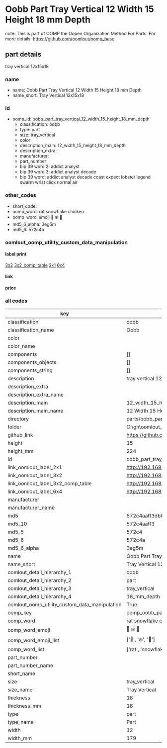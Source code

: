 # Oobb Part Tray Vertical 12 Width 15 Height 18 mm Depth  

note: This is part of OOMP the Oopen Organization Method For Parts. For more details: https://github.com/oomlout/oomp_base

##  part details
  



tray vertical 12x15x18



### name
* name: Oobb Part Tray Vertical 12 Width 15 Height 18 mm Depth
* name_short: Tray Vertical 12x15x18 
### id
* oomp_id: oobb_part_tray_vertical_12_width_15_height_18_mm_depth
  * classification: oobb
  * type: part
  * size: tray_vertical
  * color: 
  * description_main: 12_width_15_height_18_mm_depth
  * description_extra: 
  * manufacturer: 
  * part_number: 
  * bip 39 word 2: addict analyst
  * bip 39 word 3: addict analyst decade
  * bip 39 word: addict analyst decade coast expect lobster legend swarm wrist click normal air

### other_codes
* short_code: 
* oomp_word: rat snowflake chicken
* oomp_word_emoji :rat: :snowflake: :chicken:
* md5_6_alpha: 3eg5m
* md5_6: 572c4a






### oomlout_oomp_utility_custom_data_manipulation
#### label print
[3x2](http://192.168.1.245:1112/?label=oomp%203eg5m)
[3x2_oomp_table](http://192.168.1.108:1112/?label=oomp%203eg5m)
[2x1](http://192.168.1.242:1112/?label=oomp%203eg5m)
[6x4](http://192.168.1.55:1112/?label=oomp%203eg5m)    

#### link

                              

#### price







### all codes 
| key | value |  
| --- | --- |  
| classification | oobb |  
| classification_name | Oobb |  
| color |  |  
| color_name |  |  
| components | [] |  
| components_objects | [] |  
| components_string | [] |  
| description | tray vertical 12x15x18 |  
| description_extra |  |  
| description_extra_name |  |  
| description_main | 12_width_15_height_18_mm_depth |  
| description_main_name | 12 Width 15 Height 18 mm Depth |  
| directory | parts/oobb_part_tray_vertical_12_width_15_height_18_mm_depth |  
| folder | C:\gh\oomlout_oobb_version_4_generated_parts\parts\oobb_part_tray_vertical_12_width_15_height_18_mm_depth |  
| github_link | https://github.com/oomlout/oomlout_oomp_part_src/tree/main/parts/oobb_part_tray_vertical_12_width_15_height_18_mm_depth |  
| height | 15 |  
| height_mm | 224 |  
| id | oobb_part_tray_vertical_12_width_15_height_18_mm_depth |  
| link_oomlout_label_2x1 | http://192.168.1.242:1112/?label=oomp%203eg5m |  
| link_oomlout_label_3x2 | http://192.168.1.245:1112/?label=oomp%203eg5m |  
| link_oomlout_label_3x2_oomp_table | http://192.168.1.108:1112/?label=oomp%203eg5m |  
| link_oomlout_label_6x4 | http://192.168.1.55:1112/?label=oomp%203eg5m |  
| manufacturer |  |  
| manufacturer_name |  |  
| md5 | 572c4aaff3db6ff20ca822cc7102101a |  
| md5_10 | 572c4aaff3 |  
| md5_5 | 572c4 |  
| md5_6 | 572c4a |  
| md5_6_alpha | 3eg5m |  
| name | Oobb Part Tray Vertical 12 Width 15 Height 18 mm Depth |  
| name_short | Tray Vertical 12x15x18  |  
| oomlout_detail_hierarchy_1 | oobb |  
| oomlout_detail_hierarchy_2 | part |  
| oomlout_detail_hierarchy_3 | tray_vertical |  
| oomlout_detail_hierarchy_4 | 18_mm_depth |  
| oomlout_oomp_utility_custom_data_manipulation | True |  
| oomp_key | oomp_oobb_part_tray_vertical_12_width_15_height_18_mm_depth |  
| oomp_word | rat snowflake chicken |  
| oomp_word_emoji | :rat: :snowflake: :chicken: |  
| oomp_word_emoji_list | [':rat:', ':snowflake:', ':chicken:'] |  
| oomp_word_list | ['rat', 'snowflake', 'chicken'] |  
| part_number |  |  
| part_number_name |  |  
| short_name |  |  
| size | tray_vertical |  
| size_name | Tray Vertical |  
| thickness | 18 |  
| thickness_mm | 18 |  
| type | part |  
| type_name | Part |  
| width | 12 |  
| width_mm | 179 |  
